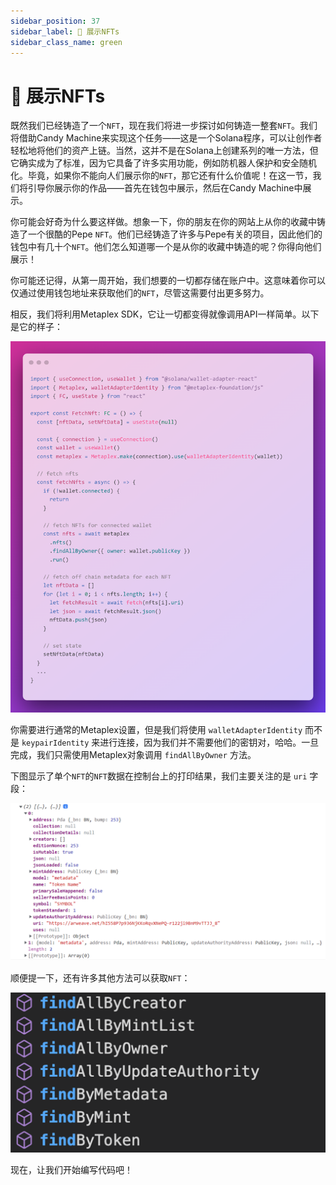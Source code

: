 ```yaml
---
sidebar_position: 37
sidebar_label: 💃 展示NFTs
sidebar_class_name: green
---
```


# 💃 展示NFTs

既然我们已经铸造了一个`NFT`，现在我们将进一步探讨如何铸造一整套`NFT`。我们将借助Candy Machine来实现这个任务——这是一个Solana程序，可以让创作者轻松地将他们的资产上链。当然，这并不是在Solana上创建系列的唯一方法，但它确实成为了标准，因为它具备了许多实用功能，例如防机器人保护和安全随机化。毕竟，如果你不能向人们展示你的`NFT`，那它还有什么价值呢！在这一节，我们将引导你展示你的作品——首先在钱包中展示，然后在Candy Machine中展示。

你可能会好奇为什么要这样做。想象一下，你的朋友在你的网站上从你的收藏中铸造了一个很酷的Pepe `NFT`。他们已经铸造了许多与Pepe有关的项目，因此他们的钱包中有几十个`NFT`。他们怎么知道哪一个是从你的收藏中铸造的呢？你得向他们展示！

你可能还记得，从第一周开始，我们想要的一切都存储在账户中。这意味着你可以仅通过使用钱包地址来获取他们的`NFT`，尽管这需要付出更多努力。

相反，我们将利用Metaplex SDK，它让一切都变得就像调用API一样简单。以下是它的样子：

![](./img/display-nft.png)

你需要进行通常的Metaplex设置，但是我们将使用 `walletAdapterIdentity` 而不是 `keypairIdentity` 来进行连接，因为我们并不需要他们的密钥对，哈哈。一旦完成，我们只需使用Metaplex对象调用 `findAllByOwner` 方法。

下图显示了单个`NFT`的`NFT`数据在控制台上的打印结果，我们主要关注的是 `uri` 字段：

![](./img/nft-url.png)

顺便提一下，还有许多其他方法可以获取`NFT`：

![](./img/other-way-find-nft.png)

现在，让我们开始编写代码吧！
